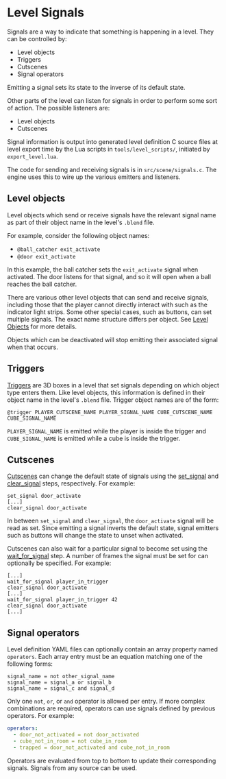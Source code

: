 # Level Signals

Signals are a way to indicate that something is happening in a level. They can
be controlled by:
* Level objects
* Triggers
* Cutscenes
* Signal operators

Emitting a signal sets its state to the inverse of its default state.

Other parts of the level can listen for signals in order to perform some sort of
action. The possible listeners are:
* Level objects
* Cutscenes

Signal information is output into generated level definition C source files at
level export time by the Lua scripts in `tools/level_scripts/`, initiated by
`export_level.lua`.

The code for sending and receiving signals is in `src/scene/signals.c`. The
engine uses this to wire up the various emitters and listeners.

## Level objects

Level objects which send or receive signals have the relevant signal name as
part of their object name in the level's `.blend` file.

For example, consider the following object names:
* `@ball_catcher exit_activate`
* `@door exit_activate`

In this example, the ball catcher sets the `exit_activate` signal when
activated. The door listens for that signal, and so it will open when a ball
reaches the ball catcher.

There are various other level objects that can send and receive signals,
including those that the player cannot directly interact with such as the
indicator light strips. Some other special cases, such as buttons, can set
multiple signals. The exact name structure differs per object. See
[Level Objects](./level_objects/README.md) for more details.

Objects which can be deactivated will stop emitting their associated signal when
that occurs.

## Triggers

[Triggers](./level_objects/trigger.md) are 3D boxes in a level that set signals
depending on which object type enters them. Like level objects, this information
is defined in their object name in the level's `.blend` file. Trigger object
names are of the form:
```
@trigger PLAYER_CUTSCENE_NAME PLAYER_SIGNAL_NAME CUBE_CUTSCENE_NAME CUBE_SIGNAL_NAME
```
`PLAYER_SIGNAL_NAME` is emitted while the player is inside the trigger and
`CUBE_SIGNAL_NAME` is emitted while a cube is inside the trigger.

## Cutscenes

[Cutscenes](./cutscenes/README.md) can change the default state of signals using
the [set_signal](./cutscenes/set_signal.md) and
[clear_signal](./cutscenes/clear_signal.md) steps, respectively. For example:
```
set_signal door_activate
[...]
clear_signal door_activate
```

In between `set_signal` and `clear_signal`, the `door_activate` signal will be
read as set. Since emitting a signal inverts the default state, signal emitters
such as buttons will change the state to unset when activated.

Cutscenes can also wait for a particular signal to become set using the
[wait_for_signal](./cutscenes/wait_for_signal.md) step. A number of frames the
signal must be set for can optionally be specified. For example:
```
[...]
wait_for_signal player_in_trigger
clear_signal door_activate
[...]
wait_for_signal player_in_trigger 42
clear_signal door_activate
[...]
```

## Signal operators

Level definition YAML files can optionally contain an array property named
`operators`. Each array entry must be an equation matching one of the following
forms:
```
signal_name = not other_signal_name
signal_name = signal_a or signal_b
signal_name = signal_c and signal_d
```

Only one `not`, `or`, or `and` operator is allowed per entry. If more complex
combinations are required, operators can use signals defined by previous
operators. For example:
```yaml
operators:
  - door_not_activated = not door_activated
  - cube_not_in_room = not cube_in_room
  - trapped = door_not_activated and cube_not_in_room
```

Operators are evaluated from top to bottom to update their corresponding
signals. Signals from any source can be used.

